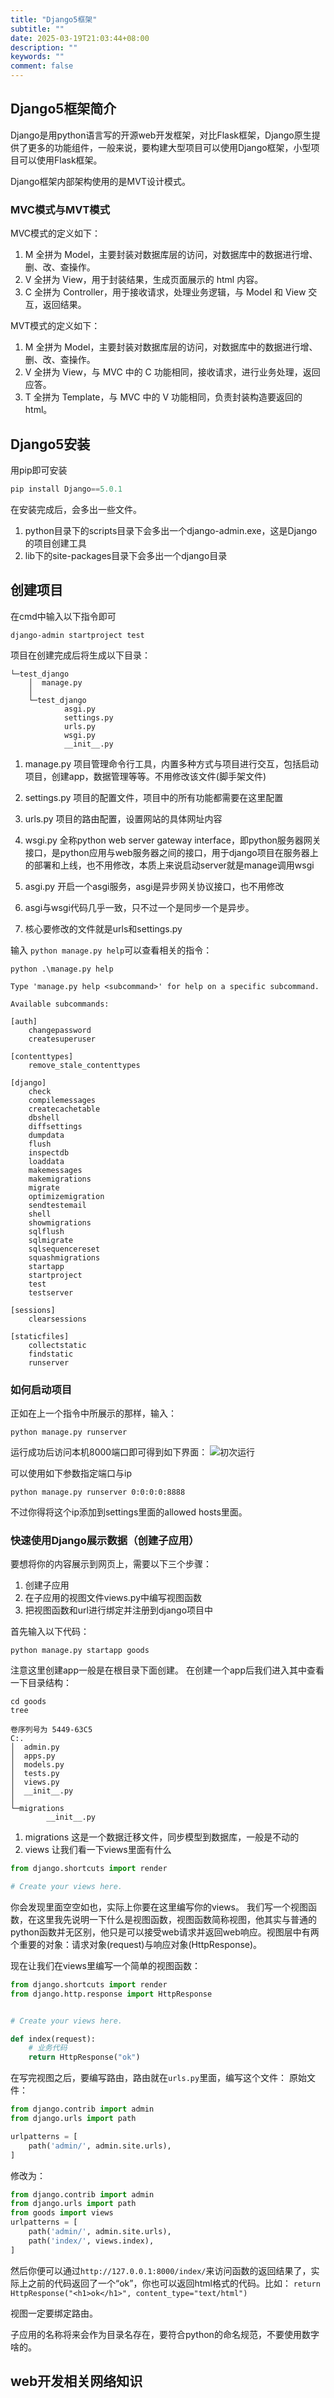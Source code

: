 ```yaml
---
title: "Django5框架"
subtitle: ""
date: 2025-03-19T21:03:44+08:00
description: ""
keywords: ""
comment: false
---
```


## Django5框架简介
Django是用python语言写的开源web开发框架，对比Flask框架，Django原生提供了更多的功能组件，一般来说，要构建大型项目可以使用Django框架，小型项目可以使用Flask框架。

Django框架内部架构使用的是MVT设计模式。

### MVC模式与MVT模式
MVC模式的定义如下：
1. M 全拼为 Model，主要封装对数据库层的访问，对数据库中的数据进行增、删、改、查操作。
2. V 全拼为 View，用于封装结果，生成页面展示的 html 内容。
3. C 全拼为 Controller，用于接收请求，处理业务逻辑，与 Model 和 View 交互，返回结果。

MVT模式的定义如下：
1. M 全拼为 Model，主要封装对数据库层的访问，对数据库中的数据进行增、删、改、查操作。
2. V 全拼为 View，与 MVC 中的 C 功能相同，接收请求，进行业务处理，返回应答。
3. T 全拼为 Template，与 MVC 中的 V 功能相同，负责封装构造要返回的 html。

## Django5安装
用pip即可安装
```python
pip install Django==5.0.1
```
在安装完成后，会多出一些文件。
1. python目录下的scripts目录下会多出一个django-admin.exe，这是Django的项目创建工具
2. lib下的site-packages目录下会多出一个django目录


## 创建项目
在cmd中输入以下指令即可
```shell
django-admin startproject test
```
项目在创建完成后将生成以下目录：
```shell
└─test_django
    │  manage.py
    │
    └─test_django
            asgi.py
            settings.py
            urls.py
            wsgi.py
            __init__.py
```
1. manage.py 项目管理命令行工具，内置多种方式与项目进行交互，包括启动项目，创建app，数据管理等等。不用修改该文件(脚手架文件)
2. settings.py 项目的配置文件，项目中的所有功能都需要在这里配置
3. urls.py 项目的路由配置，设置网站的具体网址内容
4. wsgi.py 全称python web server gateway interface，即python服务器网关接口，是python应用与web服务器之间的接口，用于django项目在服务器上的部署和上线，也不用修改，本质上来说启动server就是manage调用wsgi
5. asgi.py 开启一个asgi服务，asgi是异步网关协议接口，也不用修改

6. asgi与wsgi代码几乎一致，只不过一个是同步一个是异步。
7. 核心要修改的文件就是urls和settings.py

输入 `python manage.py help`可以查看相关的指令：
```shell
python .\manage.py help

Type 'manage.py help <subcommand>' for help on a specific subcommand.

Available subcommands:

[auth]
    changepassword
    createsuperuser

[contenttypes]
    remove_stale_contenttypes

[django]
    check
    compilemessages
    createcachetable
    dbshell
    diffsettings
    dumpdata
    flush
    inspectdb
    loaddata
    makemessages
    makemigrations
    migrate
    optimizemigration
    sendtestemail
    shell
    showmigrations
    sqlflush
    sqlmigrate
    sqlsequencereset
    squashmigrations
    startapp
    startproject
    test
    testserver

[sessions]
    clearsessions

[staticfiles]
    collectstatic
    findstatic
    runserver

```
### 如何启动项目
正如在上一个指令中所展示的那样，输入：
```shell
python manage.py runserver
```

运行成功后访问本机8000端口即可得到如下界面：
![初次运行](/pic/django/初次运行.png)

可以使用如下参数指定端口与ip
```shell
python manage.py runserver 0:0:0:0:8888
```
不过你得将这个ip添加到settings里面的allowed hosts里面。

### 快速使用Django展示数据（创建子应用）
要想将你的内容展示到网页上，需要以下三个步骤：
1. 创建子应用
2. 在子应用的视图文件views.py中编写视图函数
3. 把视图函数和url进行绑定并注册到django项目中

首先输入以下代码：
```shell
python manage.py startapp goods
```
注意这里创建app一般是在根目录下面创建。 在创建一个app后我们进入其中查看一下目录结构：
```shell
cd goods
tree

卷序列号为 5449-63C5
C:.
│  admin.py
│  apps.py
│  models.py
│  tests.py
│  views.py
│  __init__.py
│
└─migrations
        __init__.py

```
1. migrations 这是一个数据迁移文件，同步模型到数据库，一般是不动的
2. views 让我们看一下views里面有什么

```python
from django.shortcuts import render

# Create your views here.

```
你会发现里面空空如也，实际上你要在这里编写你的views。
我们写一个视图函数，在这里我先说明一下什么是视图函数，视图函数简称视图，他其实与普通的python函数并无区别，他只是可以接受web请求并返回web响应。视图层中有两个重要的对象：请求对象(request)与响应对象(HttpResponse)。


现在让我们在views里编写一个简单的视图函数：

```python
from django.shortcuts import render
from django.http.response import HttpResponse


# Create your views here.

def index(request):
    # 业务代码
    return HttpResponse("ok")

```

在写完视图之后，要编写路由，路由就在`urls.py`里面，编写这个文件：
原始文件：
```python
from django.contrib import admin
from django.urls import path

urlpatterns = [
    path('admin/', admin.site.urls),
]


```

修改为：
```python
from django.contrib import admin
from django.urls import path
from goods import views
urlpatterns = [
    path('admin/', admin.site.urls),
    path('index/', views.index),
]

```
然后你便可以通过`http://127.0.0.1:8000/index/`来访问函数的返回结果了，实际上之前的代码返回了一个“ok”，你也可以返回html格式的代码。比如：
`return HttpResponse("<h1>ok</h1>", content_type="text/html")`

视图一定要绑定路由。

子应用的名称将来会作为目录名存在，要符合python的命名规范，不要使用数字啥的。


## web开发相关网络知识
